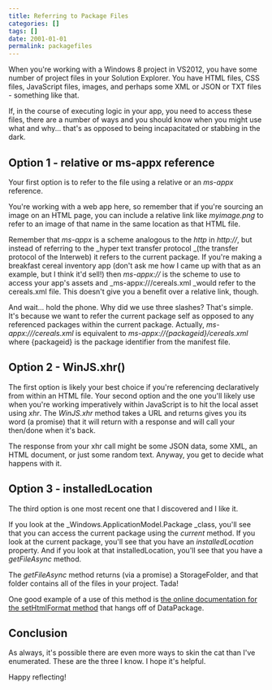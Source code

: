 ```yaml
---
title: Referring to Package Files
categories: []
tags: []
date: 2001-01-01
permalink: packagefiles
---
```


When you're working with a Windows 8 project in VS2012, you have some number of project files in your Solution Explorer. You have HTML files, CSS files, JavaScript files, images, and perhaps some XML or JSON or TXT files - something like that.
<!-- xmore -->

If, in the course of executing logic in your app, you need to access these files, there are a number of ways and you should know when you might use what and why... that's as opposed to being incapacitated or stabbing in the dark.

## Option 1 - relative or ms-appx reference

Your first option is to refer to the file using a relative or an _ms-appx_ reference.

You're working with a web app here, so remember that if you're sourcing an image on an HTML page, you can include a relative link like _myimage.png_ to refer to an image of that name in the same location as that HTML file.

Remember that _ms-appx_ is a scheme analogous to the _http_ in _http://_, but instead of referring to the _hyper text transfer protocol _(the transfer protocol of the Interweb) it refers to the current package. If you're making a breakfast cereal inventory app (don't ask me how I came up with that as an example, but I think it'd sell!) then _ms-appx://_ is the scheme to use to access your app's assets and  _ms-appx:///cereals.xml _would refer to the cereals.xml file. This doesn't give you a benefit over a relative link, though.

And wait... hold the phone. Why did we use three slashes? That's simple. It's because we want to refer the current package self as opposed to any referenced packages within the current package. Actually, _ms-appx:///cereals.xml_ is equivalent to _ms-appx://{packageid}/cereals.xml_ where {packageid} is the package identifier from the manifest file.

## Option 2 - WinJS.xhr()

The first option is likely your best choice if you're referencing declaratively from within an HTML file. Your second option and the one you'll likely use when you're working imperatively within JavaScript is to hit the local asset using _xhr_. The _WinJS.xhr_ method takes a URL and returns gives you its word (a promise) that it will return with a response and will call your then/done when it's back.

The response from your xhr call might be some JSON data, some XML, an HTML document, or just some random text. Anyway, you get to decide what happens with it.

## Option 3 - installedLocation

The third option is one most recent one that I discovered and I like it.

If you look at the _Windows.ApplicationModel.Package _class, you'll see that you can access the current package using the _current_ method. If you look at the current package, you'll see that you have an _installedLocation_ property. And if you look at that installedLocation, you'll see that you have a _getFileAsync_ method.

The _getFileAsync_ method returns (via a promise) a StorageFolder, and that folder contains all of the files in your project. Tada!

One good example of a use of this method is [the online documentation for the setHtmlFormat method](http://msdn.microsoft.com/en-us/library/windows/apps/windows.applicationmodel.datatransfer.datapackage.sethtmlformat.aspx) that hangs off of DataPackage.

## Conclusion

As always, it's possible there are even more ways to skin the cat than I've enumerated. These are the three I know. I hope it's helpful.

Happy reflecting!